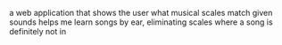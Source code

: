 a web application that shows the user what musical scales match given sounds
helps me learn songs by ear, eliminating scales where a song is definitely not in
